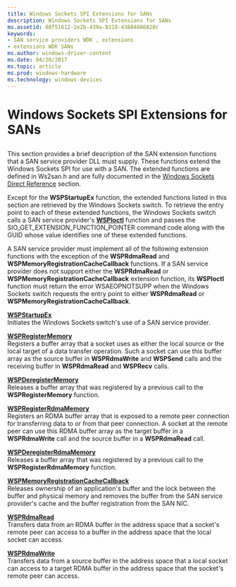 ```yaml
---
title: Windows Sockets SPI Extensions for SANs
description: Windows Sockets SPI Extensions for SANs
ms.assetid: 08f51612-2e2b-439a-8318-43884086828c
keywords:
- SAN service providers WDK , extensions
- extensions WDK SANs
ms.author: windows-driver-content
ms.date: 04/20/2017
ms.topic: article
ms.prod: windows-hardware
ms.technology: windows-devices
---
```


# Windows Sockets SPI Extensions for SANs


## <a href="" id="ddk-windows-sockets-spi-extensions-for-sans-ng"></a>


This section provides a brief description of the SAN extension functions that a SAN service provider DLL must supply. These functions extend the Windows Sockets SPI for use with a SAN. The extended functions are defined in Ws2san.h and are fully documented in the [Windows Sockets Direct Reference](https://msdn.microsoft.com/library/windows/hardware/ff565857) section.

Except for the **WSPStartupEx** function, the extended functions listed in this section are retrieved by the Windows Sockets switch. To retrieve the entry point to each of these extended functions, the Windows Sockets switch calls a SAN service provider's [**WSPIoctl**](https://msdn.microsoft.com/library/windows/hardware/ff566296) function and passes the SIO\_GET\_EXTENSION\_FUNCTION\_POINTER command code along with the GUID whose value identifies one of these extended functions.

A SAN service provider must implement all of the following extension functions with the exception of the **WSPRdmaRead** and **WSPMemoryRegistrationCacheCallback** functions. If a SAN service provider does not support either the **WSPRdmaRead** or **WSPMemoryRegistrationCacheCallback** extension function, its **WSPIoctl** function must return the error WSAEOPNOTSUPP when the Windows Sockets switch requests the entry point to either **WSPRdmaRead** or **WSPMemoryRegistrationCacheCallback**.

<a href="" id="wspstartupex"></a>[**WSPStartupEx**](https://msdn.microsoft.com/library/windows/hardware/ff566321)  
Initiates the Windows Sockets switch's use of a SAN service provider.

<a href="" id="wspregistermemory"></a>[**WSPRegisterMemory**](https://msdn.microsoft.com/library/windows/hardware/ff566311)  
Registers a buffer array that a socket uses as either the local source or the local target of a data transfer operation. Such a socket can use this buffer array as the source buffer in **WSPRdmaWrite** and **WSPSend** calls and the receiving buffer in **WSPRdmaRead** and **WSPRecv** calls.

<a href="" id="wspderegistermemory"></a>[**WSPDeregisterMemory**](https://msdn.microsoft.com/library/windows/hardware/ff566279)  
Releases a buffer array that was registered by a previous call to the **WSPRegisterMemory** function.

<a href="" id="wspregisterrdmamemory"></a>[**WSPRegisterRdmaMemory**](https://msdn.microsoft.com/library/windows/hardware/ff566313)  
Registers an RDMA buffer array that is exposed to a remote peer connection for transferring data to or from that peer connection. A socket at the remote peer can use this RDMA buffer array as the target buffer in a **WSPRdmaWrite** call and the source buffer in a **WSPRdmaRead** call.

<a href="" id="wspderegisterrdmamemory"></a>[**WSPDeregisterRdmaMemory**](https://msdn.microsoft.com/library/windows/hardware/ff566281)  
Releases a buffer array that was registered by a previous call to the **WSPRegisterRdmaMemory** function.

<a href="" id="--------wspmemoryregistrationcachecallback"></a>[**WSPMemoryRegistrationCacheCallback**](https://msdn.microsoft.com/library/windows/hardware/ff566299)  
Releases ownership of an application's buffer and the lock between the buffer and physical memory and removes the buffer from the SAN service provider's cache and the buffer registration from the SAN NIC.

<a href="" id="wsprdmaread"></a>[**WSPRdmaRead**](https://msdn.microsoft.com/library/windows/hardware/ff566304)  
Transfers data from an RDMA buffer in the address space that a socket's remote peer can access to a buffer in the address space that the local socket can access.

<a href="" id="wsprdmawrite"></a>[**WSPRdmaWrite**](https://msdn.microsoft.com/library/windows/hardware/ff566306)  
Transfers data from a source buffer in the address space that a local socket can access to a target RDMA buffer in the address space that the socket's remote peer can access.

 

 





